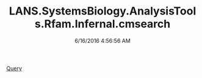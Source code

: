 ﻿---
title: LANS.SystemsBiology.AnalysisTools.Rfam.Infernal.cmsearch
date: 6/16/2016 4:56:56 AM
---

[Query](T-LANS.SystemsBiology.AnalysisTools.Rfam.Infernal.cmsearch.Query.html)
